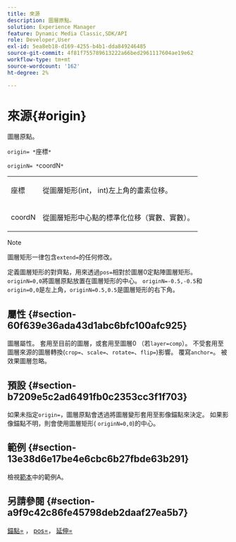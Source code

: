 ```yaml
---
title: 來源
description: 圖層原點。
solution: Experience Manager
feature: Dynamic Media Classic,SDK/API
role: Developer,User
exl-id: 5ea8eb18-d169-4255-b4b1-dda849246485
source-git-commit: 4f81f755789613222a66bed2961117604ae19e62
workflow-type: tm+mt
source-wordcount: '162'
ht-degree: 2%

---
```


# 來源{#origin}

圖層原點。

`origin= *`座標`*`

`originN= *`coordN`*`

<table id="simpletable_A270FD92B1E841FE81F5AB300351FE01"> 
 <tr class="strow"> 
  <td class="stentry"> <p><span class="varname">座標</span> </p></td> 
  <td class="stentry"> <p>從圖層矩形(int， int)左上角的畫素位移。 </p></td> 
 </tr> 
 <tr class="strow"> 
  <td class="stentry"> <p><span class="varname"> coordN</span> </p></td> 
  <td class="stentry"> <p>從圖層矩形中心點的標準化位移（實數、實數）。 </p></td> 
 </tr> 
</table>

>[!NOTE]
>
>圖層矩形一律包含`extend=`的任何修改。

定義圖層矩形的對齊點，用來透過`pos=`相對於圖層0定點陣圖層矩形。 `originN=0,0`將圖層原點放置在圖層矩形的中心。 `originN=-0.5,-0.5`和`origin=0,0`是左上角，`originN=0.5,0.5`是圖層矩形的右下角。

## 屬性 {#section-60f639e36ada43d1abc6bfc100afc925}

圖層屬性。 套用至目前的圖層，或套用至圖層0 （若`layer=comp`）。 不受套用至圖層來源的圖層轉換(`crop=`、`scale=`、`rotate=`、`flip=`)影響。 覆寫`anchor=`。 被效果圖層忽略。

## 預設 {#section-b7209e5c2ad6491fb0c2353cc3f1f703}

如果未指定`origin=`，圖層原點會透過將圖層變形套用至影像錨點來決定。 如果影像錨點不明，則會使用圖層矩形( `originN=0,0`)的中心。

## 範例 {#section-13e38d6e17be4e6cbc6b27fbde63b291}

檢視[範本](../../../../../is-api/http-ref/image-serving-api-ref/c-http-protocol-reference/c-templates/c-templates.md#concept-3cd2d2adae0e41b2979b9640244d4d3e)中的範例A。

## 另請參閱 {#section-a9f9c42c86fe45798deb2daaf27ea5b7}

[錨點=](../../../../../is-api/http-ref/image-serving-api-ref/c-http-protocol-reference/c-command-reference/r-anchor.md#reference-6661e548ab284b82828d8d94c8ddeb7c) ， [pos=](../../../../../is-api/http-ref/image-serving-api-ref/c-http-protocol-reference/c-command-reference/r-pos.md#reference-65de948f4b404f1182b22119ca332143)， [延伸=](../../../../../is-api/http-ref/image-serving-api-ref/c-http-protocol-reference/c-command-reference/r-extend.md#reference-7e9156beb285459d830e2d56782a74ac)

